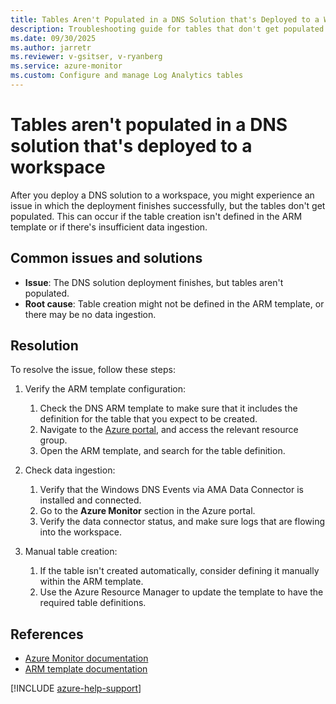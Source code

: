 ```yaml
---
title: Tables Aren't Populated in a DNS Solution that's Deployed to a Workspace
description: Troubleshooting guide for tables that don't get populated after you deploy a DNS solution to a workspace.
ms.date: 09/30/2025
ms.author: jarretr
ms.reviewer: v-gsitser, v-ryanberg
ms.service: azure-monitor
ms.custom: Configure and manage Log Analytics tables
---
```


# Tables aren't populated in a DNS solution that's deployed to a workspace

After you deploy a DNS solution to a workspace, you might experience an issue in which the deployment finishes successfully, but the tables don't get populated. This can occur if the table creation isn't defined in the ARM template or if there's insufficient data ingestion.

## Common issues and solutions

- **Issue**: The DNS solution deployment finishes, but tables aren't populated.
- **Root cause**: Table creation might not be defined in the ARM template, or there may be no data ingestion.

## Resolution

To resolve the issue, follow these steps:

1. Verify the ARM template configuration:
   1. Check the DNS ARM template to make sure that it includes the definition for the table that you expect to be created.
   1. Navigate to the [Azure portal](https://portal.azure.com), and access the relevant resource group.
   1. Open the ARM template, and search for the table definition.

2. Check data ingestion:
   1. Verify that the Windows DNS Events via AMA Data Connector is installed and connected.
   1. Go to the **Azure Monitor** section in the Azure portal.
   1. Verify the data connector status, and make sure logs that are flowing into the workspace.

3. Manual table creation:
   1. If the table isn't created automatically, consider defining it manually within the ARM template.
   1. Use the Azure Resource Manager to update the template to have the required table definitions.

## References

- [Azure Monitor documentation](/azure/azure-monitor/)
- [ARM template documentation](/azure/azure-resource-manager/templates/)

[!INCLUDE [azure-help-support](~/includes/azure-help-support.md)]